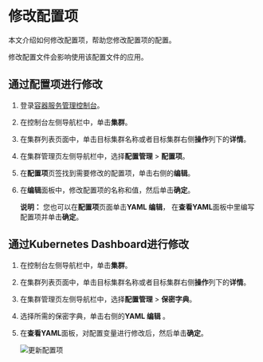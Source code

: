 # 修改配置项

本文介绍如何修改配置项，帮助您修改配置项的配置。

修改配置文件会影响使用该配置文件的应用。

## 通过配置项进行修改

1.  登录[容器服务管理控制台](https://cs.console.aliyun.com)。

2.  在控制台左侧导航栏中，单击**集群**。

3.  在集群列表页面中，单击目标集群名称或者目标集群右侧**操作**列下的**详情**。

4.  在集群管理页左侧导航栏中，选择**配置管理** \> **配置项**。

5.  在**配置项**页签找到需要修改的配置项，单击右侧的**编辑**。

6.  在**编辑**面板中，修改配置项的名称和值，然后单击**确定**。

    **说明：** 您也可以在**配置项**页面单击**YAML 编辑**， 在**查看YAML**面板中里编写配置项并单击**确定**。


## 通过Kubernetes Dashboard进行修改

1.  在控制台左侧导航栏中，单击**集群**。

2.  在集群列表页面中，单击目标集群名称或者目标集群右侧**操作**列下的**详情**。

3.  在集群管理页左侧导航栏中，选择**配置管理** \> **保密字典**。

4.  选择所需的保密字典，单击右侧的**YAML 编辑** 。

5.  在**查看YAML**面板，对配置变量进行修改后，然后单击**确定**。

    ![更新配置项](https://static-aliyun-doc.oss-accelerate.aliyuncs.com/assets/img/zh-CN/5983463161/p10759.png)


